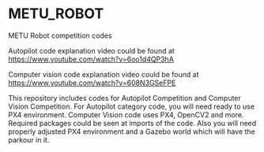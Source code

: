 # METU_ROBOT
METU Robot competition codes 

Autopilot code explanation video could be found at https://www.youtube.com/watch?v=6oo1d4QP3hA

Computer vision code explanation video could be found at https://www.youtube.com/watch?v=608N3GSeFPE

This repository includes codes for Autopilot Competition and Computer Vision Competition.
For Autopilot category code, you will need ready to use PX4 environment. 
Computer Vision code uses PX4, OpenCV2 and more. Required packages could be seen at imports of the code. Also you will need properly adjusted PX4 environment and a Gazebo world which will have the parkour in it. 

